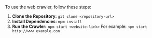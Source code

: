 To use the web crawler, follow these steps:

1. **Clone the Repository:** `git clone <repository-url>`
2. **Install Dependencies:** `npm install`
3. **Run the Crawler:** `npm start <website-link>`
   For example: `npm start http://www.example.com`
